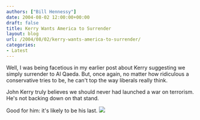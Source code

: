 ```yaml
---
authors: ["Bill Hennessy"]
date: 2004-08-02 12:00:00+00:00
draft: false
title: Kerry Wants America to Surrender
layout: blog
url: /2004/08/02/kerry-wants-america-to-surrender/
categories:
- Latest
---
```


Well, I was being facetious in my earlier post about Kerry suggesting we simply surrender to Al Qaeda.  But, once again, no matter how ridiculous a conservative tries to be, he can't top the way liberals really think.  
  
John Kerry truly believes we should never had launched a war on terrorism.   He's not backing down on that stand.    
  
Good for him:  it's likely to be his last.  ![](https://blog.billhennessy.com/aggbug.aspx?PostID=663)

